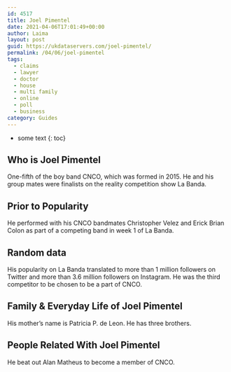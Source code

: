 ```yaml
---
id: 4517
title: Joel Pimentel
date: 2021-04-06T17:01:49+00:00
author: Laima
layout: post
guid: https://ukdataservers.com/joel-pimentel/
permalink: /04/06/joel-pimentel
tags:
  - claims
  - lawyer
  - doctor
  - house
  - multi family
  - online
  - poll
  - business
category: Guides
---
```


* some text
{: toc}


## Who is Joel Pimentel
                  
                  
                  
One-fifth of the boy band CNCO, which was formed in 2015. He and his group mates were finalists on the reality competition show La Banda. 
                  
              
            
              
            
                
                
                
## Prior to Popularity
                  
                  
                  
He performed with his CNCO bandmates Christopher Velez and Erick Brian Colon as part of a competing band in week 1 of La Banda. 
                  
              
            
              
            
                
                
                
## Random data
                  
                  
                  
His popularity on La Banda translated to more than 1 million followers on Twitter and more than 3.6 million followers on Instagram. He was the third competitor to be chosen to be a part of CNCO. 
                  
              
            
              
            
                
                
                
## Family & Everyday Life of Joel Pimentel
                  
                  
                  
His mother&#8217;s name is Patricia P. de Leon. He has three brothers. 
                  
              
            
              
            
                
                
                
## People Related With Joel Pimentel
                  
                  
                  
He beat out Alan Matheus to become a member of CNCO.
                  
              
            
              
            
                
              
            
              
              
            
            
              
            
          
          
          